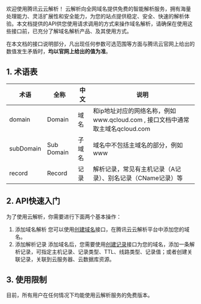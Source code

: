 欢迎使用腾讯云云解析！
云解析向全网域名提供免费的智能解析服务，拥有海量处理能力、灵活扩展性和安全能力，为您的站点提供稳定、安全、快速的解析体验。本文档提供的API供您使用请求调用的方式来操作域名解析，请确保在使用这些接口前，已充分了解域名解析产品、及其使用方式。

在本文档的接口说明部分，凡出现任何参数可选范围等方面与腾讯云官网上给出的数值发生矛盾时，**均以官网上给出的值为准**。

## 1. 术语表

| 术语 | 全称 | 中文 | 说明 |
|---------|---------|---------|---------|
| domain | Domain | 域名 | 和ip地址对应的网络名称，例如www.qcloud.com , 接口文档中通常取主域名qcloud.com |
| subDomain | Sub Domain | 子域名 | 域名中不包括主域名的部分，例如www  |
| record | Record | 记录 | 解析记录，常见有主机记录（A记录）、别名记录（CName记录）等  |


## 2. API快速入门
为了使用云解析，你需要进行下面两个基本操作：

1. 添加域名解析
您可以使用[创建域名](https://www.qcloud.com/doc/api/383/3871)接口，在腾讯云云解析平台中添加您的域名。
2. 添加解析记录
添加域名后，您需要使用[创建记录](https://www.qcloud.com/doc/api/383/3878)接口为您的域名，添加一条解析记录，可指定主机记录、记录类型、TTL、线路类型、记录值；或者创建关联记录，关联到云服务器、云数据库资源。

## 3. 使用限制
目前，所有用户在任何情况下均能使用云解析服务的免费版本。